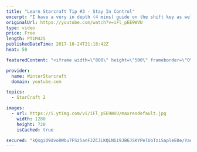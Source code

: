 ```yaml
---
title: "Learn Starcraft Tip #3 - Stay In Control"
excerpt: "I have a very in depth (4 mins) guide on the shift key as well here https://www.youtube.com/watch?v=7x9pHr544oY"
originalUrl: https://youtube.com/watch?v=iFl_pEE9WVU
type: video
price: Free
length: PT1M42S
publishedDateTime: 2017-10-24T21:18:42Z
heat: 50

featuredContent: "<iframe width=\"800\" height=\"500\" frameborder=\"0\" src=\"https://www.youtube.com/embed/iFl_pEE9WVU\" allow=\"accelerometer; autoplay; encrypted-media; gyroscope; picture-in-picture\" allowfullscreen></iframe>"

provider:
  name: WinterStarcraft
  domain: youtube.com

topics:
  - StarCraft 2

images:
  - url: https://i.ytimg.com/vi/iFl_pEE9WVU/maxresdefault.jpg
    width: 1280
    height: 720
    isCached: true

secured: "kQsgiO9dvo0Wbu7FSz5anFJZCJLKQLNGi9JB6JSKYPelUoTziSapleE0e/Yae95/YAyrE5mw9whFvF+1c67l/HtGFmznmyRA7SxJZAkKNDXmEZnIXJl6e/hy/E+iU5w/EZSpMwSoPlbw/VsRvBbCge1bmayR13P26IEgbnRAVMGnUIosaU2x2dlrCUFteTkgnb+yXUAnVV5JkG6Shv94+BR9CgtvVG0Z4Yy3dUre6YT/xwNFLvOjDgSPcH9vvXLA5P4lCfoRjBkRhbu4Pv0ebbLee6unZ6coO7esuHeylDpgpB0/a6QeJjpTT3arTHDcyE/VqcNbYmFKb8YZlexFPmawE1c1WQsy93lF1PS+7J6/IH35H6feA6NohOqxo9iIN5dgbAICHTeJb7GER9uygge9MX2WwfoBv8x3+0rZISc=;obsBr10BIz8rxrSTu8/ArQ=="
---
```


